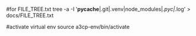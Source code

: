 #for FILE_TREE.txt
tree -a -I '__pycache__|.git|.venv|node_modules|*.pyc|*.log' > docs/FILE_TREE.txt

#activate virtual env
source a3cp-env/bin/activate
